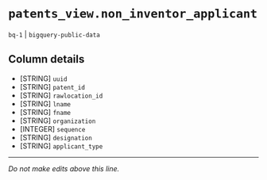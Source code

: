 # `patents_view.non_inventor_applicant`
`bq-1` | `bigquery-public-data`

## Column details
* [STRING]    `uuid`
* [STRING]    `patent_id`
* [STRING]    `rawlocation_id`
* [STRING]    `lname`
* [STRING]    `fname`
* [STRING]    `organization`
* [INTEGER]   `sequence`
* [STRING]    `designation`
* [STRING]    `applicant_type`

-------------------------------------------------------------------------------
*Do not make edits above this line.*
